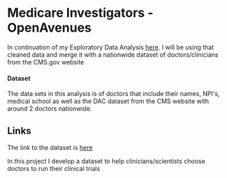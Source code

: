 # Medicare Investigators - OpenAvenues

In continuation of my Exploratory Data Analysis [here](https://github.com/Dameme1/EDA-OpenAvenues/blob/main/Tameem_Exploratory_Data_Analysis.ipynb). 
I will be using that cleaned data and merge it with a nationwide dataset of doctors/clinicians from the CMS.gov website


#### Dataset
The data sets in this analysis is of doctors that include their names, NPI's, medical school as well as the DAC dataset from the CMS website with around 2 
doctors nationwide. 


## Links
The link to the dataset is [here](https://data.cms.gov/provider-data/dataset/mj5m-pzi6)


In this project I develop a dataset to help clinicians/scientists choose doctors to run their clinical trials 
